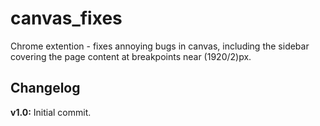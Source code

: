 # canvas_fixes
Chrome extention - fixes annoying bugs in canvas, including the sidebar covering the page content at breakpoints near (1920/2)px.

## Changelog

**v1.0:** Initial commit.
